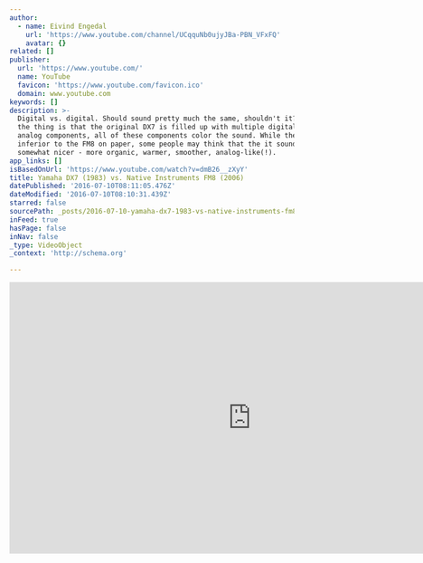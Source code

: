 ```yaml
---
author:
  - name: Eivind Engedal
    url: 'https://www.youtube.com/channel/UCqquNb0ujyJBa-PBN_VFxFQ'
    avatar: {}
related: []
publisher:
  url: 'https://www.youtube.com/'
  name: YouTube
  favicon: 'https://www.youtube.com/favicon.ico'
  domain: www.youtube.com
keywords: []
description: >-
  Digital vs. digital. Should sound pretty much the same, shouldn't it? Well,
  the thing is that the original DX7 is filled up with multiple digital and
  analog components, all of these components color the sound. While the DX7 is
  inferior to the FM8 on paper, some people may think that the it sounds
  somewhat nicer - more organic, warmer, smoother, analog-like(!).
app_links: []
isBasedOnUrl: 'https://www.youtube.com/watch?v=dmB26__zXyY'
title: Yamaha DX7 (1983) vs. Native Instruments FM8 (2006)
datePublished: '2016-07-10T08:11:05.476Z'
dateModified: '2016-07-10T08:10:31.439Z'
starred: false
sourcePath: _posts/2016-07-10-yamaha-dx7-1983-vs-native-instruments-fm8-2006.md
inFeed: true
hasPage: false
inNav: false
_type: VideoObject
_context: 'http://schema.org'

---
```

<iframe src="https://cdn.embedly.com/widgets/media.html?src=https%3A%2F%2Fwww.youtube.com%2Fembed%2FdmB26__zXyY%3Ffeature%3Doembed&amp;url=http%3A%2F%2Fwww.youtube.com%2Fwatch%3Fv%3DdmB26__zXyY&amp;image=https%3A%2F%2Fi.ytimg.com%2Fvi%2FdmB26__zXyY%2Fhqdefault.jpg&amp;key=b7d04c9b404c499eba89ee7072e1c4f7&amp;type=text%2Fhtml&amp;schema=youtube" width="854" height="480" scrolling="no" frameborder="0" allowfullscreen="" style=""></iframe>
